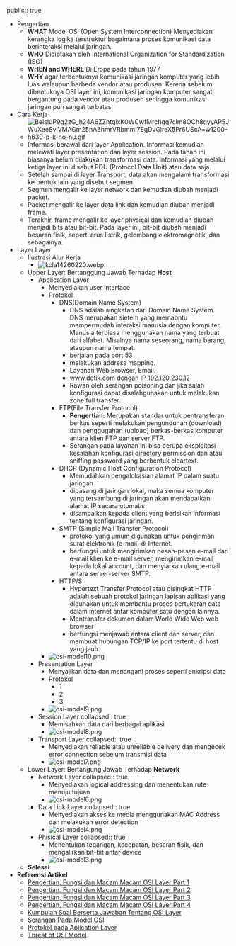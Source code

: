 public:: true

- Pengertian
	- **WHAT** Model OSI (Open System Interconnection) Menyediakan kerangka logika terstruktur bagaimana proses komunikasi data berinteraksi melalui jaringan.
	- **WHO** Diciptakan oleh International Organization for Standardization (ISO)
	- **WHEN and WHERE** Di Eropa pada tahun 1977
	- **WHY** agar terbentuknya komunikasi jaringan komputer yang lebih luas walaupun berbeda vendor atau produsen. Kerena sebelum dibentuknya OSI layer ini, komunikasi jaringan komputer sangat bergantung pada vendor atau produsen sehingga komunikasi jaringan pun sangat terbatas
- Cara Kerja
	- ![BeisIuP9g2zG_h24A6ZZhtqixK0WCwfMrchgg7clm8OCh8qyyAP5JWuXeeSviVMAGm25nAZhmrVRbmmI7EgDvGlreX5Pr6UScA=w1200-h630-p-k-no-nu.gif](../assets/BeisIuP9g2zG_h24A6ZZhtqixK0WCwfMrchgg7clm8OCh8qyyAP5JWuXeeSviVMAGm25nAZhmrVRbmmI7EgDvGlreX5Pr6UScA=w1200-h630-p-k-no-nu_1649591926233_0.gif)
	- Informasi berawal dari layer Application. Informasi kemudian melewati layer presentation dan layer session. Pada tahap ini biasanya belum dilakukan transformasi data. Informasi yang melalui ketiga layer ini disebut PDU (Protocol Data Unit) atau data saja.
	- Setelah sampai di layer Transport, data akan mengalami transformasi ke bentuk lain yang disebut segmen.
	- Segmen mengalir ke layer network dan kemudian diubah menjadi packet.
	- Packet mengalir ke layer data link dan kemudian diubah menjadi frame.
	- Terakhir, frame mengalir ke layer physical dan kemudian diubah menjadi bits atau bit-bit. Pada layer ini, bit-bit diubah menjadi besaran fisik, seperti arus listrik, gelombang elektromagnetik, dan sebagainya.
- Layer Layer
	- Ilustrasi Alur Kerja
		- ![kcla14260220.webp](../assets/kcla14260220_1649593328195_0.webp)
	- Upper Layer: Bertanggung Jawab Terhadap **Host** <ins></ins>
		- Application Layer
			- Menyediakan user interface
			- Protokol
				- DNS(Domain Name System)
					- DNS adalah singkatan dari Domain Name System. DNS merupakan sietem yang memabntu mempermudah interaksi manusia dengan komputer. Manusia terbiasa menggunakan nama yang terbuat dari alfabet. Misalnya nama seseorang, nama barang, ataupun nama tempat.
					- berjalan pada port 53
					- melakukan address mapping.
					- Layanan Web Browser, Email.
					- www.detik.com dengan IP 192.120.230.12
					- Rawan oleh serangan poisoning dan jika salah konfigurasi dapat disalahgunakan untuk melakukan zone full transfer.
				- FTP(File Transfer Protocol)
					- **Pengertian:** Merupakan standar untuk pentransferan berkas seperti melakukan pengunduhan (download) dan penggugahan (upload) berkas-berkas komputer antara klien FTP dan server FTP.
					- Serangan pada layanan ini bisa berupa eksploitasi kesalahan konfigurasi directory permission dan atau sniffing password yang berbentuk cleartext.
				- DHCP (Dynamic Host Configuration Protocol)
					- Memudahkan pengalokasian alamat IP dalam suatu jaringan
					- dipasang di jaringan lokal, maka semua komputer yang tersambung di jaringan akan mendapatkan alamat IP secara otomatis
					- disampaikan kepada client yang berisikan informasi tentang konfigurasi jaringan.
				- SMTP (Simple Mail Transfer Protocol)
					- protokol yang umum digunakan untuk pengiriman surat elektronik (e-mail) di Internet.
					- berfungsi untuk mengirimkan pesan-pesan e-mail dari e-mail klien ke e-mail server, mengirimkan e-mail kepada lokal account, dan menyiarkan ulang e-mail antara server-server SMTP.
				- HTTP/S
					- Hypertext Transfer Protocol atau disingkat HTTP adalah sebuah protokol jaringan lapisan aplikasi yang digunakan untuk membantu proses pertukaran data dalam internet antar komputer satu dengan lainnya.
					- Mentransfer dokumen dalam World Wide Web web browser
					- berfungsi menjawab antara client dan server, dan membuat hubungan TCP/IP ke port tertentu di host yang jauh.
			- ![osi-model10.png](../assets/osi-model10_1649579311045_0.png)
		- Presentation Layer
			- Menyajikan data dan menangani proses seperti enkripsi data
			- Protokol
				- 1
				- 2
				- 3
			- ![osi-model9.png](../assets/osi-model9_1649592444046_0.png)
		- Session Layer
		  collapsed:: true
			- Memisahkan data dari berbagai aplikasi
			- ![osi-model8.png](../assets/osi-model8_1649592459662_0.png)
		- Transport Layer
		  collapsed:: true
			- Menyediakan reliable atau unreliable delivery dan mengecek error connection sebelum transmisi data
			- ![osi-model7.png](../assets/osi-model7_1649592553154_0.png)
	- Lower Layer: Bertangung Jawab Terhadap **Network**
		- Network Layer
		  collapsed:: true
			- Menyediakan logical addressing dan menentukan rute menuju tujuan
			- ![osi-model6.png](../assets/osi-model6_1649592614728_0.png)
		- Data Link Layer
		  collapsed:: true
			- Menyediakan akses ke media menggunakan MAC Address dan melakukan error detection
			- ![osi-model4.png](../assets/osi-model4_1649592624167_0.png)
		- Phisical Layer
		  collapsed:: true
			- Menentukan tegangan, kecepatan, besaran fisik, dan mengalirkan bit-bit antar device
			- ![osi-model3.png](../assets/osi-model3_1649592633963_0.png)
	- **Selesai**
- **Referensi Artikel**
	- [Pengertian, Fungsi dan Macam Macam OSI Layer Part 1](https://onlinelearning.binus.ac.id/computer-science/post/7-osi-layer)
	- [Pengertian, Fungsi dan Macam Macam OSI Layer Part 2](https://www.javatpoint.com/osi-model)
	- [Pengertian, Fungsi dan Macam Macam OSI Layer Part 3](https://www.sekawanmedia.co.id/blog/osi-layer/)
	- [Pengertian, Fungsi dan Macam Macam OSI Layer Part 4](https://www.nesabamedia.com/pengertian-osi-layer/)
	- [Kumpulan Soal Berserta Jawaban Tentang OSI Layer](https://seputarinfotech.blogspot.com/2021/03/contoh-soal-dan-jawaban-osi-layer.html)
	- [Serangan Pada Model OSI](https://akhmadkun.wordpress.com/2012/11/05/hacking-serangan-pada-model-osi/)
	- [Protokol pada Aplication Layer](http://lea.si.fti.unand.ac.id/2013/12/protocol-pada-application-layer/)
	- [Threat of OSI Model](https://training.nhlearninggroup.com/blog/7-layers-of-cybersecurity-threats-in-the-iso-osi-model)